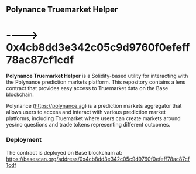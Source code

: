 ## Polynance Truemarket Helper
# ----> 0x4cb8dd3e342c05c9d9760f0efeff78ac87cf1cdf
**Polynance Truemarket Helper** is a Solidity-based utility for interacting with the Polynance prediction markets platform. This repository contains a lens contract that provides easy access to Truemarket data on the Base blockchain.

Polynance (https://polynance.ag) is a prediction markets aggregator that allows users to access and interact with various prediction market platforms, including Truemarket where users can create markets around yes/no questions and trade tokens representing different outcomes.

### Deployment

The contract is deployed on Base blockchain at:
https://basescan.org/address/0x4cb8dd3e342c05c9d9760f0efeff78ac87cf1cdf
